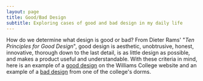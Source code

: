 ```yaml
---
layout: page
title: Good/Bad Design
subtitle: Exploring cases of good and bad design in my daily life
---
```


How do we determine what design is good or bad? From Dieter Rams' "_Ten Principles for Good Design_", good design is aesthetic, unobtrusive, honest, innovative, thorough down to the last detail, is as little design as possible, and makes a product useful and understandable. With these criteria in mind, here is an example of a [good design](gooddesign.md) on the Williams College website and an example of a [bad design](baddesign.md) from one of the college's dorms. 
